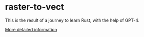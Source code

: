 # raster-to-vect

This is the result of a journey to learn Rust, with the help of GPT-4.

[More detailed information](https://medium.com/@mpuig/a-rust-y-adventure-with-gpt-4-from-raster-to-vector-c63a7c107d1e.)
